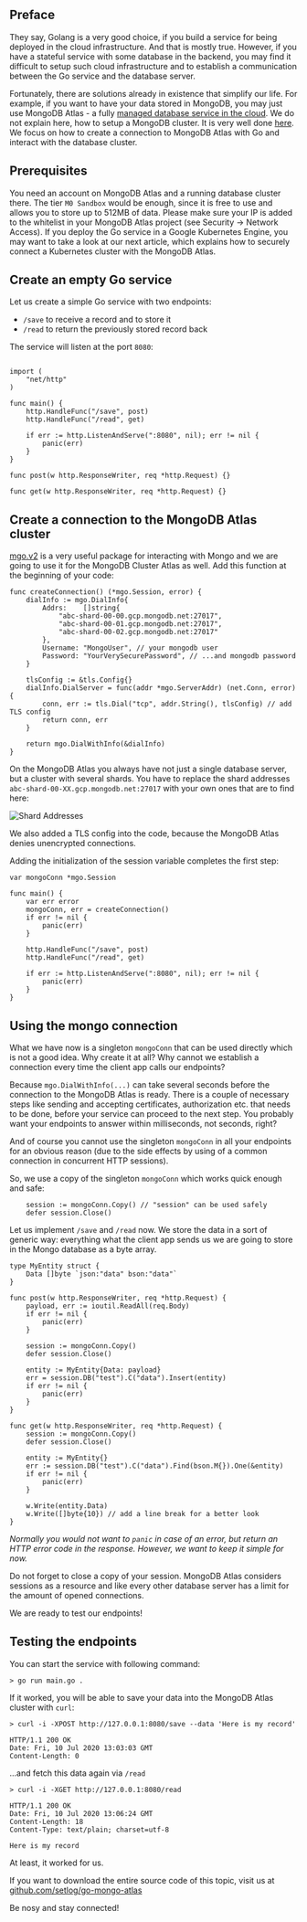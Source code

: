 ## Preface

They say, Golang is a very good choice, if you build a service for being deployed in the cloud infrastructure. And that is mostly true. However, if you have a stateful service with some database in the backend, you may find it difficult to setup such cloud infrastructure and to establish a communication between the Go service and the database server.

Fortunately, there are solutions already in existence that simplify our life. For example, if you want to have your data stored in MongoDB, you may just use MongoDB Atlas - a fully [managed database service in the cloud](https://www.mongodb.com/cloud/atlas). We do not explain here, how to setup a MongoDB cluster. It is very well done [here](https://docs.atlas.mongodb.com/getting-started/). We focus on how to create a connection to MongoDB Atlas with Go and interact with the database cluster.

## Prerequisites

You need an account on MongoDB Atlas and a running database cluster there. The tier `M0 Sandbox` would be enough, since it is free to use and allows you to store up to 512MB of data.
Please make sure your IP is added to the whitelist in your MongoDB Atlas project (see Security -> Network Access). If you deploy the Go service in a Google Kubernetes Engine, you may want to take a look at our next article, which explains how to securely connect a Kubernetes cluster with the MongoDB Atlas.

## Create an empty Go service

Let us create a simple Go service with two endpoints:

- `/save` to receive a record and to store it
- `/read` to return the previously stored record back

The service will listen at the port `8080`:

```package main

import (
    "net/http"
)

func main() {
    http.HandleFunc("/save", post)
    http.HandleFunc("/read", get)

    if err := http.ListenAndServe(":8080", nil); err != nil {
        panic(err)
    }
}

func post(w http.ResponseWriter, req *http.Request) {}

func get(w http.ResponseWriter, req *http.Request) {}
```

## Create a connection to the MongoDB Atlas cluster

[mgo.v2](https://pkg.go.dev/gopkg.in/mgo.v2) is a very useful package for interacting with Mongo and we are going to use it for the MongoDB Cluster Atlas as well. Add this function at the beginning of your code:

```
func createConnection() (*mgo.Session, error) {
    dialInfo := mgo.DialInfo{
        Addrs:    []string{
            "abc-shard-00-00.gcp.mongodb.net:27017",
            "abc-shard-00-01.gcp.mongodb.net:27017",
            "abc-shard-00-02.gcp.mongodb.net:27017"
        },
        Username: "MongoUser", // your mongodb user
        Password: "YourVerySecurePassword", // ...and mongodb password
    }

    tlsConfig := &tls.Config{}
    dialInfo.DialServer = func(addr *mgo.ServerAddr) (net.Conn, error) {
        conn, err := tls.Dial("tcp", addr.String(), tlsConfig) // add TLS config
        return conn, err
    }

    return mgo.DialWithInfo(&dialInfo)
}
```

On the MongoDB Atlas you always have not just a single database server, but a cluster with several shards. You have to replace the shard addresses `abc-shard-00-XX.gcp.mongodb.net:27017` with your own ones that are to find here:

![Shard Addresses](images/shards.png "Shards")

We also added a TLS config into the code, because the MongoDB Atlas denies unencrypted connections.

Adding the initialization of the session variable completes the first step:

```
var mongoConn *mgo.Session

func main() {
    var err error
    mongoConn, err = createConnection()
    if err != nil {
        panic(err)
    }

    http.HandleFunc("/save", post)
    http.HandleFunc("/read", get)

    if err := http.ListenAndServe(":8080", nil); err != nil {
        panic(err)
    }
}
```

## Using the mongo connection

What we have now is a singleton `mongoConn` that can be used directly which is not a good idea. Why create it at all? Why cannot we establish a connection every time the client app calls our endpoints?

Because `mgo.DialWithInfo(...)` can take several seconds before the connection to the MongoDB Atlas is ready. There is a couple of necessary steps like sending and accepting certificates, authorization etc. that needs to be done, before your service can proceed to the next step. You probably want your endpoints to answer within milliseconds, not seconds, right?

And of course you cannot use the singleton `mongoConn` in all your endpoints for an obvious reason (due to the side effects by using of a common connection in concurrent HTTP sessions).

So, we use a copy of the singleton `mongoConn` which works quick enough and safe:

```
    session := mongoConn.Copy() // "session" can be used safely
    defer session.Close()
```

Let us implement `/save` and `/read` now. We store the data in a sort of generic way: everything what the client app sends us we are going to store in the Mongo database as a byte array.

```
type MyEntity struct {
	Data []byte `json:"data" bson:"data"`
}

func post(w http.ResponseWriter, req *http.Request) {
    payload, err := ioutil.ReadAll(req.Body)
    if err != nil {
        panic(err)
    }

    session := mongoConn.Copy()
    defer session.Close()

    entity := MyEntity{Data: payload}
    err = session.DB("test").C("data").Insert(entity)
    if err != nil {
        panic(err)
    }
}

func get(w http.ResponseWriter, req *http.Request) {
    session := mongoConn.Copy()
    defer session.Close()

    entity := MyEntity{}
    err := session.DB("test").C("data").Find(bson.M{}).One(&entity)
    if err != nil {
        panic(err)
    }

    w.Write(entity.Data)
    w.Write([]byte{10}) // add a line break for a better look
}
```

_Normally you would not want to `panic` in case of an error, but return an HTTP error code in the response. However, we want to keep it simple for now._

Do not forget to close a copy of your session. MongoDB Atlas considers sessions as a resource and like every other database server has a limit for the amount of opened connections.

We are ready to test our endpoints!

## Testing the endpoints

You can start the service with following command:

```
> go run main.go .
```

If it worked, you will be able to save your data into the MongoDB Atlas cluster with `curl`:

```
> curl -i -XPOST http://127.0.0.1:8080/save --data 'Here is my record'

HTTP/1.1 200 OK
Date: Fri, 10 Jul 2020 13:03:03 GMT
Content-Length: 0
```

...and fetch this data again via `/read`

```
> curl -i -XGET http://127.0.0.1:8080/read

HTTP/1.1 200 OK
Date: Fri, 10 Jul 2020 13:06:24 GMT
Content-Length: 18
Content-Type: text/plain; charset=utf-8

Here is my record
```

At least, it worked for us.

If you want to download the entire source code of this topic, visit us at [github.com/setlog/go-mongo-atlas](https://github.com/setlog/go-mongo-atlas)

Be nosy and stay connected!
